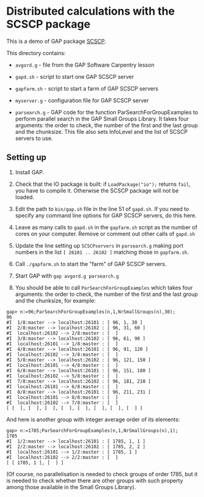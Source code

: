 # Distributed calculations with the SCSCP package

This is a demo of GAP package [SCSCP](https://gap-packages.github.io/scscp/).

This directory contains:

* `avgord.g` - file from the GAP Software Carpentry lesson

* `gapd.sh` - script to start one GAP SCSCP server

* `gapfarm.sh` - script to start a farm of GAP SCSCP servers

* `myserver.g` - configuration file for GAP SCSCP server

* `parsearch.g` - GAP code for the function ParSearchForGroupExamples
                  to perform parallel search in the GAP Small Groups Library.
                  It takes four arguments: the order to check, the number of
                  the first and the last group and the chunksize. This file also
                  sets InfoLevel and the list of SCSCP servers to use.

## Setting up

1. Install GAP.

2. Check that the IO package is built: if `LoadPackage("io");` returns `fail`,
you have to compile it. Otherwise the SCSCP package will not be loaded.

3. Edit the path to `bin/gap.sh` file in the line 51 of `gapd.sh`. If you need
to specify any command line options for GAP SCSCP servers, do this here.

4. Leave as many calls to `gapd.sh` in the `gapfarm.sh` script as the number
of cores on your computer. Remove or comment out other calls of `gapd.sh`

5. Update the line setting up `SCSCPservers` in `parsearch.g` making port numbers
in the list `[ 26101 .. 26102 ]` matching those in `gapfarm.sh`.

6. Call `./gapfarm.sh` to start the "farm" of GAP SCSCP servers.

7. Start GAP with `gap avgord.g parsearch.g`

8. You should be able to call `ParSearchForGroupExamples` which takes four
arguments: the order to check, the number of the first and the last group
and the chunksize, for example:

```
gap> n:=96;ParSearchForGroupExamples(n,1,NrSmallGroups(n),30);
96
#I  1/8:master --> localhost:26101 : [ 96, 1, 30 ]
#I  2/8:master --> localhost:26102 : [ 96, 31, 60 ]
#I  localhost:26102 --> 2/8:master : [  ]
#I  3/8:master --> localhost:26102 : [ 96, 61, 90 ]
#I  localhost:26101 --> 1/8:master : [  ]
#I  4/8:master --> localhost:26101 : [ 96, 91, 120 ]
#I  localhost:26102 --> 3/8:master : [  ]
#I  5/8:master --> localhost:26102 : [ 96, 121, 150 ]
#I  localhost:26101 --> 4/8:master : [  ]
#I  6/8:master --> localhost:26101 : [ 96, 151, 180 ]
#I  localhost:26102 --> 5/8:master : [  ]
#I  7/8:master --> localhost:26102 : [ 96, 181, 210 ]
#I  localhost:26101 --> 6/8:master : [  ]
#I  8/8:master --> localhost:26101 : [ 96, 211, 231 ]
#I  localhost:26101 --> 8/8:master : [  ]
#I  localhost:26102 --> 7/8:master : [  ]
[ [  ], [  ], [  ], [  ], [  ], [  ], [  ], [  ] ]
```

And here is another group with integer average order of its elements:

```
gap> n:=1785;ParSearchForGroupExamples(n,1,NrSmallGroups(n),1);
1785
#I  1/2:master --> localhost:26101 : [ 1785, 1, 1 ]
#I  2/2:master --> localhost:26102 : [ 1785, 2, 2 ]
#I  localhost:26101 --> 1/2:master : [ 1785, 1 ]
#I  localhost:26102 --> 2/2:master : [  ]
[ [ 1785, 1 ], [  ] ]
```

(Of course, no parallelisation is needed to check groups of order 1785, but
it is needed to check whether there are other groups with such property among
those available in the Small Groups Library).
